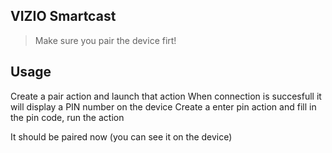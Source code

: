 ## VIZIO Smartcast

> Make sure you pair the device firt!

## Usage

Create a pair action and launch that action
When connection is succesfull it will display a PIN number on the device
Create a enter pin action and fill in the pin code, run the action

It should be paired now (you can see it on the device)
